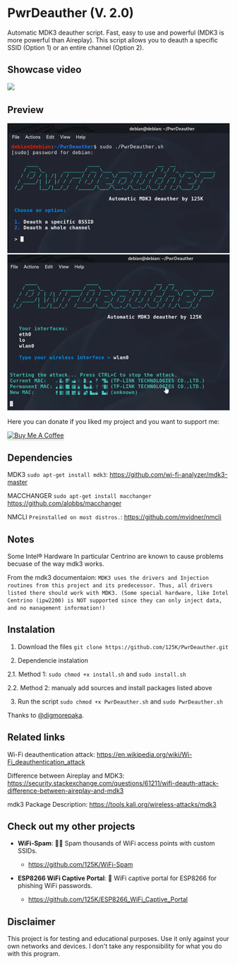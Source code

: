 # PwrDeauther (V. 2.0)
Automatic MDK3 deauther script. Fast, easy to use and powerful (MDK3 is more powerful than Aireplay).
This script allows you to deauth a specific SSID (Option 1) or an entire channel (Option 2).

## Showcase video

<a href="https://youtu.be/ZiujaDVpdEk"><img src="https://i.imgur.com/f82biKP.png"></a>

## Preview

<img src="https://raw.githubusercontent.com/125K/PwrDeauther/master/img/1.png">

<img src="https://raw.githubusercontent.com/125K/PwrDeauther/master/img/2.png">

Here you can donate if you liked my project and you want to support me:

<a href="https://www.buymeacoffee.com/rSiZtB3" target="_blank"><img src="https://www.buymeacoffee.com/assets/img/custom_images/orange_img.png" alt="Buy Me A Coffee" style="height: 41px !important;width: 174px !important;box-shadow: 0px 3px 2px 0px rgba(190, 190, 190, 0.5) !important;-webkit-box-shadow: 0px 3px 2px 0px rgba(190, 190, 190, 0.5) !important;" ></a>

## Dependencies

MDK3 `sudo apt-get install mdk3`: https://github.com/wi-fi-analyzer/mdk3-master

MACCHANGER `sudo apt-get install macchanger` https://github.com/alobbs/macchanger

NMCLI `Preinstalled on most distros.`: https://github.com/mvidner/nmcli

## Notes
Some Intel® Hardware In particular Centrino are known to cause problems becuase of the way mdk3 works. 

From the mdk3 documentaion: 
`MDK3 uses the drivers and Injection routines from this project and its predecessor. Thus, all drivers listed there should work with MDK3. (Some special hardware, like Intel Centrino (ipw2200) is NOT supported since they can only inject data, and no management information!)`

## Instalation
  1. Download the files `git clone https://github.com/125K/PwrDeauther.git`

  2. Dependencie instalation

  2.1. Method 1: `sudo chmod +x install.sh` and  `sudo install.sh`

  2.2. Method 2: manualy add sources and install packages listed above

  3. Run the script `sudo chmod +x PwrDeauther.sh` and `sudo PwrDeauther.sh`
  
Thanks to <a href="https://github.com/digmorepaka">@digmorepaka</a>.

## Related links
Wi-Fi deauthentication attack: https://en.wikipedia.org/wiki/Wi-Fi_deauthentication_attack

Difference between Aireplay and MDK3: https://security.stackexchange.com/questions/61211/wifi-deauth-attack-difference-between-aireplay-and-mdk3

mdk3 Package Description: https://tools.kali.org/wireless-attacks/mdk3

## Check out my other projects

- **WiFi-Spam**: :email::satellite: Spam thousands of WiFi access points with custom SSIDs.
  - https://github.com/125K/WiFi-Spam

- **ESP8266 WiFi Captive Portal**: :key: WiFi captive portal for ESP8266 for phishing WiFi passwords.
  - https://github.com/125K/ESP8266_WiFi_Captive_Portal
  
## Disclaimer
This project is for testing and educational purposes. Use it only against your own networks and devices. I don't take any responsibility for what you do with this program.
